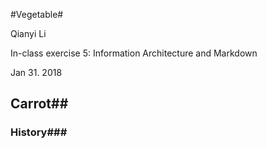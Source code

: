 #Vegetable#

Qianyi Li

In-class exercise 5: Information Architecture and Markdown

Jan 31. 2018

## Carrot##

### History###



 

